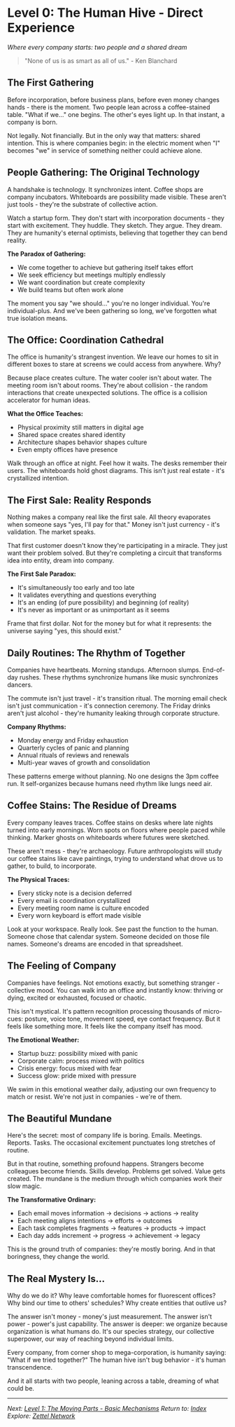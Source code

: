 # Level 0: The Human Hive - Direct Experience
*Where every company starts: two people and a shared dream*

> "None of us is as smart as all of us." - Ken Blanchard

## The First Gathering

Before incorporation, before business plans, before even money changes hands - there is the moment. Two people lean across a coffee-stained table. "What if we..." one begins. The other's eyes light up. In that instant, a company is born.

Not legally. Not financially. But in the only way that matters: shared intention. This is where companies begin: in the electric moment when "I" becomes "we" in service of something neither could achieve alone.

## People Gathering: The Original Technology

A handshake is technology. It synchronizes intent. Coffee shops are company incubators. Whiteboards are possibility made visible. These aren't just tools - they're the substrate of collective action.

Watch a startup form. They don't start with incorporation documents - they start with excitement. They huddle. They sketch. They argue. They dream. They are humanity's eternal optimists, believing that together they can bend reality.

**The Paradox of Gathering:**
- We come together to achieve but gathering itself takes effort
- We seek efficiency but meetings multiply endlessly
- We want coordination but create complexity
- We build teams but often work alone

The moment you say "we should..." you're no longer individual. You're individual-plus. And we've been gathering so long, we've forgotten what true isolation means.

## The Office: Coordination Cathedral

The office is humanity's strangest invention. We leave our homes to sit in different boxes to stare at screens we could access from anywhere. Why?

Because place creates culture. The water cooler isn't about water. The meeting room isn't about rooms. They're about collision - the random interactions that create unexpected solutions. The office is a collision accelerator for human ideas.

**What the Office Teaches:**
- Physical proximity still matters in digital age
- Shared space creates shared identity
- Architecture shapes behavior shapes culture
- Even empty offices have presence

Walk through an office at night. Feel how it waits. The desks remember their users. The whiteboards hold ghost diagrams. This isn't just real estate - it's crystallized intention.

## The First Sale: Reality Responds

Nothing makes a company real like the first sale. All theory evaporates when someone says "yes, I'll pay for that." Money isn't just currency - it's validation. The market speaks.

That first customer doesn't know they're participating in a miracle. They just want their problem solved. But they're completing a circuit that transforms idea into entity, dream into company.

**The First Sale Paradox:**
- It's simultaneously too early and too late
- It validates everything and questions everything
- It's an ending (of pure possibility) and beginning (of reality)
- It's never as important or as unimportant as it seems

Frame that first dollar. Not for the money but for what it represents: the universe saying "yes, this should exist."

## Daily Routines: The Rhythm of Together

Companies have heartbeats. Morning standups. Afternoon slumps. End-of-day rushes. These rhythms synchronize humans like music synchronizes dancers.

The commute isn't just travel - it's transition ritual. The morning email check isn't just communication - it's connection ceremony. The Friday drinks aren't just alcohol - they're humanity leaking through corporate structure.

**Company Rhythms:**
- Monday energy and Friday exhaustion
- Quarterly cycles of panic and planning
- Annual rituals of reviews and renewals
- Multi-year waves of growth and consolidation

These patterns emerge without planning. No one designs the 3pm coffee run. It self-organizes because humans need rhythm like lungs need air.

## Coffee Stains: The Residue of Dreams

Every company leaves traces. Coffee stains on desks where late nights turned into early mornings. Worn spots on floors where people paced while thinking. Marker ghosts on whiteboards where futures were sketched.

These aren't mess - they're archaeology. Future anthropologists will study our coffee stains like cave paintings, trying to understand what drove us to gather, to build, to incorporate.

**The Physical Traces:**
- Every sticky note is a decision deferred
- Every email is coordination crystallized
- Every meeting room name is culture encoded
- Every worn keyboard is effort made visible

Look at your workspace. Really look. See past the function to the human. Someone chose that calendar system. Someone decided on those file names. Someone's dreams are encoded in that spreadsheet.

## The Feeling of Company

Companies have feelings. Not emotions exactly, but something stranger - collective mood. You can walk into an office and instantly know: thriving or dying, excited or exhausted, focused or chaotic.

This isn't mystical. It's pattern recognition processing thousands of micro-cues: posture, voice tone, movement speed, eye contact frequency. But it feels like something more. It feels like the company itself has mood.

**The Emotional Weather:**
- Startup buzz: possibility mixed with panic
- Corporate calm: process mixed with politics  
- Crisis energy: focus mixed with fear
- Success glow: pride mixed with pressure

We swim in this emotional weather daily, adjusting our own frequency to match or resist. We're not just in companies - we're of them.

## The Beautiful Mundane

Here's the secret: most of company life is boring. Emails. Meetings. Reports. Tasks. The occasional excitement punctuates long stretches of routine.

But in that routine, something profound happens. Strangers become colleagues become friends. Skills develop. Problems get solved. Value gets created. The mundane is the medium through which companies work their slow magic.

**The Transformative Ordinary:**
- Each email moves information → decisions → actions → reality
- Each meeting aligns intentions → efforts → outcomes
- Each task completes fragments → features → products → impact
- Each day adds increment → progress → achievement → legacy

This is the ground truth of companies: they're mostly boring. And in that boringness, they change the world.

## The Real Mystery Is...

Why do we do it? Why leave comfortable homes for fluorescent offices? Why bind our time to others' schedules? Why create entities that outlive us?

The answer isn't money - money's just measurement. The answer isn't power - power's just capability. The answer is deeper: we organize because organization is what humans do. It's our species strategy, our collective superpower, our way of reaching beyond individual limits.

Every company, from corner shop to mega-corporation, is humanity saying: "What if we tried together?" The human hive isn't bug behavior - it's human transcendence.

And it all starts with two people, leaning across a table, dreaming of what could be.

---

*Next: [Level 1: The Moving Parts - Basic Mechanisms](L1_Moving_Parts.md)*
*Return to: [Index](HA_Company_Index.md)*
*Explore: [Zettel Network](zettel/000_index.md)*